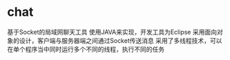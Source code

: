 # chat
基于Socket的局域网聊天工具
使用JAVA来实现，开发工具为Eclipse 
采用面向对象的设计，客户端与服务器端之间通过Socket传送消息
采用了多线程技术，可以在单个程序当中同时运行多个不同的线程，执行不同的任务
